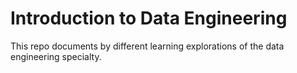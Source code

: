 # Introduction to Data Engineering

This repo documents by different learning explorations of the data engineering specialty. 
